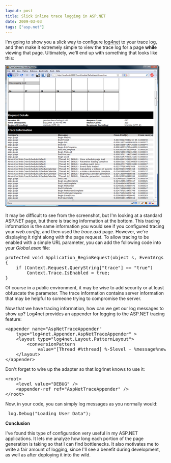 ```yaml
---
layout: post
title: Slick inline trace logging in ASP.NET
date: 2009-03-03
tags: ["asp.net"]
---
```


I'm going to show you a slick way to configure [log4net](http://logging.apache.org/log4net/index.html) to your trace log, and then make it extremely simple to view the trace log for a page **while** viewing that page. Ultimately, we'll end up with something that looks like this:

[![page-tracing](pagetracing-thumb.png "page-tracing")](http://www.ytechie.com/post-images/2009/03/pagetracing.png) 

It may be difficult to see from the screenshot, but I'm looking at a standard ASP.NET page, but there is tracing information at the bottom. This tracing information is the same information you would see if you configured tracing your _web.config_, and then used the _trace.axd_ page. However, we're displaying it right along with the page request. To allow tracing to be enabled with a simple URL parameter, you can add the following code into your _Global.asax_ file:
  <div class="wlWriterEditableSmartContent" id="scid:812469c5-0cb0-4c63-8c15-c81123a09de7:d2c077e4-6d53-4f24-9efe-01190af67dec" style="padding-right: 0px; display: inline; padding-left: 0px; float: none; padding-bottom: 0px; margin: 0px; padding-top: 0px"><pre name="code" class="c#">protected void Application_BeginRequest(object s, EventArgs e)
{
	if (Context.Request.QueryString["trace"] == "true")
		Context.Trace.IsEnabled = true;
}</pre></div>

Of course in a public environment, it may be wise to add security or at least obfuscate the parameter. The trace information contains server information that may be helpful to someone trying to compromise the server.

Now that we have tracing information, how can we get our log messages to show up? Log4net provides an appender for logging to the ASP.NET tracing feature:

  <div class="wlWriterEditableSmartContent" id="scid:812469c5-0cb0-4c63-8c15-c81123a09de7:ab0b4ffe-4201-497b-9353-12ce443cab15" style="padding-right: 0px; display: inline; padding-left: 0px; float: none; padding-bottom: 0px; margin: 0px; padding-top: 0px"><pre name="code" class="xml">&lt;appender name="AspNetTraceAppender"
	type="log4net.Appender.AspNetTraceAppender" &gt;
	&lt;layout type="log4net.Layout.PatternLayout"&gt;
		&lt;conversionPattern
			value="[Thread #%thread] %-5level - %message%newline" /&gt;
	&lt;/layout&gt;
&lt;/appender&gt;</pre></div>

Don't forget to wire up the adapter so that log4net knows to use it:

<div class="wlWriterEditableSmartContent" id="scid:812469c5-0cb0-4c63-8c15-c81123a09de7:7b11243d-0aa8-44f5-87a2-4660a3edb830" style="padding-right: 0px; display: inline; padding-left: 0px; float: none; padding-bottom: 0px; margin: 0px; padding-top: 0px"><pre name="code" class="xml">&lt;root&gt;
	&lt;level value="DEBUG" /&gt;
	&lt;appender-ref ref="AspNetTraceAppender" /&gt;
&lt;/root&gt;</pre></div>

Now, in your code, you can simply log messages as you normally would:

<div class="wlWriterEditableSmartContent" id="scid:812469c5-0cb0-4c63-8c15-c81123a09de7:d73b9a80-cf72-43f8-9911-0efa3e535a00" style="padding-right: 0px; display: inline; padding-left: 0px; float: none; padding-bottom: 0px; margin: 0px; padding-top: 0px"><pre name="code" class="c#">_log.Debug("Loading User Data");</pre></div>

**Conclusion**

I've found this type of configuration very useful in my ASP.NET applications. It lets me analyze how long each portion of the page generation is taking so that I can find bottlenecks. It also motivates me to write a fair amount of logging, since I'll see a benefit during development, as well as after deploying it into the wild.
